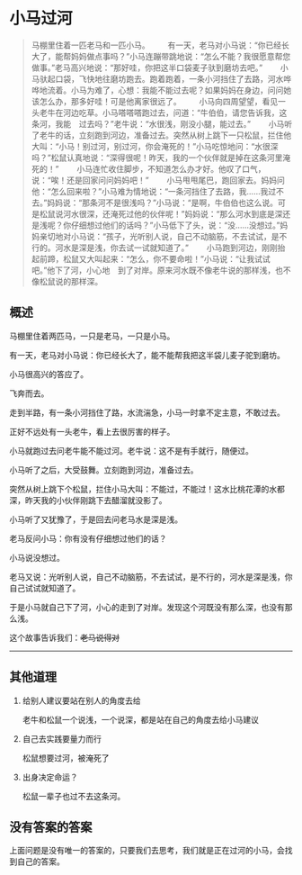 # 小马过河

> 马棚里住着一匹老马和一匹小马。
> 　　有一天，老马对小马说：“你已经长大了，能帮妈妈做点事吗？”小马连蹦带跳地说：“怎么不能？我很愿意帮您做事。”老马高兴地说：“那好哇，你把这半口袋麦子驮到磨坊去吧。”
> 　　小马驮起口袋，飞快地往磨坊跑去。跑着跑着，一条小河挡住了去路，河水哗哗地流着。小马为难了，心想：我能不能过去呢？如果妈妈在身边，问问她该怎么办，那多好哇！可是他离家很远了。
> 　　小马向四周望望，看见一头老牛在河边吃草。小马嗒嗒嗒跑过去，问道：“牛伯伯，请您告诉我，这条河，我能　过去吗？”老牛说：“水很浅，刚没小腿，能过去。”
> 　　小马听了老牛的话，立刻跑到河边，准备过去。突然从树上跳下一只松鼠，拦住他大叫：“小马！别过河，别过河，你会淹死的！”小马吃惊地问：“水很深吗？”松鼠认真地说：“深得很呢！昨天，我的一个伙伴就是掉在这条河里淹死的！”
> 　　小马连忙收住脚步，不知道怎么办才好。他叹了口气，说：“唉！还是回家问问妈妈吧！”
> 　　小马甩甩尾巴，跑回家去。妈妈问他：“怎么回来啦？”小马难为情地说：“一条河挡住了去路，我……我过不去。”妈妈说：“那条河不是很浅吗？”小马说：“是啊，牛伯伯也这么说。可是松鼠说河水很深，还淹死过他的伙伴呢！”妈妈说：“那么河水到底是深还是浅呢？你仔细想过他们的话吗？”小马低下了头，说：“没……没想过。”妈妈亲切地对小马说：“孩子，光听别人说，自己不动脑筋，不去试试，是不行的。河水是深是浅，你去试一试就知道了。”
> 　　小马跑到河边，刚刚抬起前蹄，松鼠又大叫起来：“怎么，你不要命啦！”小马说：“让我试试吧。”他下了河，小心地　到了对岸。原来河水既不像老牛说的那样浅，也不像松鼠说的那样深。

## 概述

马棚里住着两匹马，一只是老马，一只是小马。

有一天，老马对小马说：你已经长大了，能不能帮我把这半袋儿麦子驼到磨坊。

小马很高兴的答应了。

飞奔而去。

走到半路，有一条小河挡住了路，水流湍急，小马一时拿不定主意，不敢过去。

正好不远处有一头老牛，看上去很厉害的样子。

小马就跑过去问老牛能不能过河。老牛说：这不是有手就行，随便过。

小马听了之后，大受鼓舞。立刻跑到河边，准备过去。

突然从树上跳下个松鼠，拦住小马大叫：不能过，不能过！这水比桃花潭的水都深，昨天我的小伙伴刚跳下去醋溜就没影了。

小马听了又犹豫了，于是回去问老马水是深是浅。

老马反问小马：你有没有仔细想过他们的话？

小马说没想过。

老马又说：光听别人说，自己不动脑筋，不去试试，是不行的，河水是深是浅，你自己试试就知道了。

于是小马就自己下了河，小心的走到了对岸。发现这个河既没有那么深，也没有那么浅。

这个故事告诉我们：~~老马说得对~~

---

## 其他道理

1. 给别人建议要站在别人的角度去给

   老牛和松鼠一个说浅，一个说深，都是站在自己的角度去给小马建议

2. 自己去实践要量力而行

   松鼠想要过河，被淹死了

3. 出身决定命运？

   松鼠一辈子也过不去这条河。

## 没有答案的答案

上面问题是没有唯一的答案的，只要我们去思考，我们就是正在过河的小马，会找到自己的答案。

